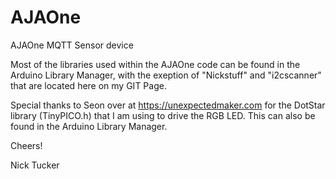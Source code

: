 # AJAOne
AJAOne MQTT Sensor device

Most of the libraries used within the AJAOne code can be found in the Arduino Library Manager, with the exeption of "Nickstuff" and "i2cscanner" that 
are located here on my GIT Page.

Special thanks to Seon over at https://unexpectedmaker.com for the DotStar library (TinyPICO.h) that I am using to drive the RGB LED.  This can also be 
found in the Arduino Library Manager.

Cheers!

Nick Tucker
